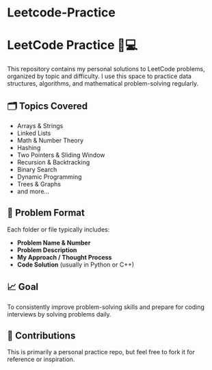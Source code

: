 # Leetcode-Practice

# LeetCode Practice 🧠💻

This repository contains my personal solutions to LeetCode problems, organized by topic and difficulty.
I use this space to practice data structures, algorithms, and mathematical problem-solving regularly.

## 🗂️ Topics Covered

* Arrays & Strings
* Linked Lists
* Math & Number Theory
* Hashing
* Two Pointers & Sliding Window
* Recursion & Backtracking
* Binary Search
* Dynamic Programming
* Trees & Graphs
* and more...

## 🧩 Problem Format

Each folder or file typically includes:

* **Problem Name & Number**
* **Problem Description**
* **My Approach / Thought Process**
* **Code Solution** (usually in Python or C++)

## 📈 Goal

To consistently improve problem-solving skills and prepare for coding interviews by solving problems daily.

## 🚀 Contributions

This is primarily a personal practice repo, but feel free to fork it for reference or inspiration.

